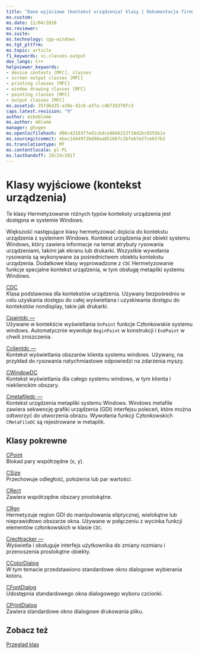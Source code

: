 ```yaml
---
title: "Dane wyjściowe (kontekst urządzenia) klasy | Dokumentacja firmy Microsoft"
ms.custom: 
ms.date: 11/04/2016
ms.reviewer: 
ms.suite: 
ms.technology: cpp-windows
ms.tgt_pltfrm: 
ms.topic: article
f1_keywords: vc.classes.output
dev_langs: C++
helpviewer_keywords:
- device contexts [MFC], classes
- screen output classes [MFC]
- printing classes [MFC]
- window drawing classes [MFC]
- painting classes [MFC]
- output classes [MFC]
ms.assetid: 35fd6435-a38e-42c6-a3fa-cd6f39370fc3
caps.latest.revision: "9"
author: mikeblome
ms.author: mblome
manager: ghogen
ms.openlocfilehash: d96c42103f7ed1cbdce9666153f18d2bc6555b1e
ms.sourcegitcommit: ebec1d449f2bd98aa851667c2bfeb7e27ce657b2
ms.translationtype: MT
ms.contentlocale: pl-PL
ms.lasthandoff: 10/24/2017
---
```

# <a name="output-device-context-classes"></a>Klasy wyjściowe (kontekst urządzenia)
Te klasy Hermetyzowanie różnych typów konteksty urządzenia jest dostępna w systemie Windows.  
  
 Większość następujące klasy hermetyzować dojścia do kontekstu urządzenia z systemem Windows. Kontekst urządzenia jest obiekt systemu Windows, który zawiera informacje na temat atrybuty rysowania urządzeniami, takimi jak ekranu lub drukarki. Wszystkie wywołania rysowania są wykonywane za pośrednictwem obiektu kontekstu urządzenia. Dodatkowe klasy wyprowadzone z `CDC` Hermetyzowanie funkcje specjalne kontekst urządzenia, w tym obsługę metapliki systemu Windows.  
  
 [CDC](../mfc/reference/cdc-class.md)  
 Klasa podstawowa dla kontekstów urządzenia. Używany bezpośrednio w celu uzyskania dostępu do całej wyświetlana i uzyskiwania dostępu do kontekstów nondisplay, takie jak drukarki.  
  
 [Cpaintdc —](../mfc/reference/cpaintdc-class.md)  
 Używane w kontekście wyświetlania `OnPaint` funkcje Członkowskie systemu windows. Automatycznie wywołuje `BeginPaint` w konstrukcji i `EndPaint` w chwili zniszczenia.  
  
 [Cclientdc —](../mfc/reference/cclientdc-class.md)  
 Kontekst wyświetlania obszarów klienta systemu windows. Używany, na przykład do rysowania natychmiastowe odpowiedzi na zdarzenia myszy.  
  
 [CWindowDC](../mfc/reference/cwindowdc-class.md)  
 Kontekst wyświetlania dla całego systemu windows, w tym klienta i nieklienckim obszary.  
  
 [Cmetafiledc —](../mfc/reference/cmetafiledc-class.md)  
 Kontekst urządzenia metapliki systemu Windows. Windows metafile zawiera sekwencję grafiki urządzenia (GDI) interfejsu poleceń, które można odtworzyć do utworzenia obrazu. Wywołania funkcji Członkowskich `CMetaFileDC` są rejestrowane w metaplik.  
  
## <a name="related-classes"></a>Klasy pokrewne  
 [CPoint](../atl-mfc-shared/reference/cpoint-class.md)  
 Blokad pary współrzędne (x, y).  
  
 [CSize](../atl-mfc-shared/reference/csize-class.md)  
 Przechowuje odległość, położenia lub par wartości.  
  
 [CRect](../atl-mfc-shared/reference/crect-class.md)  
 Zawiera współrzędne obszary prostokątne.  
  
 [CRgn](../mfc/reference/crgn-class.md)  
 Hermetyzuje region GDI do manipulowania eliptycznej, wielokątne lub nieprawidłowo obszarze okna. Używane w połączeniu z wycinka funkcji elementów członkowskich w klasie `CDC`.  
  
 [Crecttracker —](../mfc/reference/crecttracker-class.md)  
 Wyświetla i obsługuje interfejs użytkownika do zmiany rozmiaru i przenoszenia prostokątne obiekty.  
  
 [CColorDialog](../mfc/reference/ccolordialog-class.md)  
 W tym temacie przedstawiono standardowe okno dialogowe wybierania koloru.  
  
 [CFontDialog](../mfc/reference/cfontdialog-class.md)  
 Udostępnia standardowego okna dialogowego wyboru czcionki.  
  
 [CPrintDialog](../mfc/reference/cprintdialog-class.md)  
 Zawiera standardowe okno dialogowe drukowania pliku.  
  
## <a name="see-also"></a>Zobacz też  
 [Przegląd klas](../mfc/class-library-overview.md)

